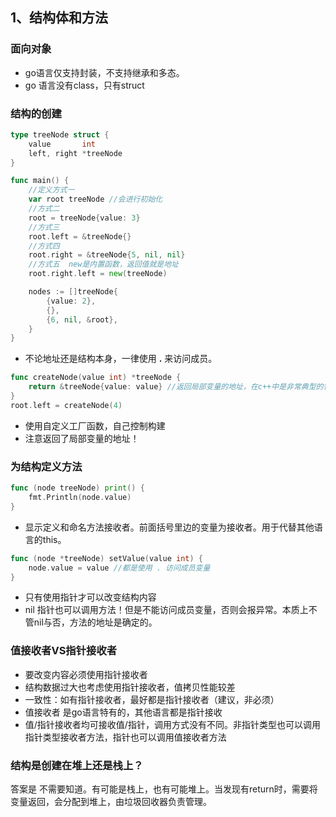 

## 1、结构体和方法

### 面向对象

- go语言仅支持封装，不支持继承和多态。
- go 语言没有class，只有struct

### 结构的创建

```go
type treeNode struct {
	value       int
	left, right *treeNode
}

func main() {
	//定义方式一
	var root treeNode //会进行初始化
	//方式二
	root = treeNode{value: 3}
	//方式三
	root.left = &treeNode{}
	//方式四
	root.right = &treeNode{5, nil, nil}
	//方式五  new是内置函数，返回值就是地址
	root.right.left = new(treeNode)

	nodes := []treeNode{
		{value: 2},
		{},
		{6, nil, &root},
	}
}
```

- 不论地址还是结构本身，一律使用 **.** 来访问成员。



```go
func createNode(value int) *treeNode {
	return &treeNode{value: value} //返回局部变量的地址，在c++中是非常典型的错误。go语言可以正常使用。
}
root.left = createNode(4)
```

- 使用自定义工厂函数，自己控制构建
- 注意返回了局部变量的地址！

### 为结构定义方法

```go
func (node treeNode) print() {
	fmt.Println(node.value)
}
```

- 显示定义和命名方法接收者。前面括号里边的变量为接收者。用于代替其他语言的this。

```go
func (node *treeNode) setValue(value int) {
	node.value = value //都是使用 . 访问成员变量
}
```

- 只有使用指针才可以改变结构内容
- nil 指针也可以调用方法！但是不能访问成员变量，否则会报异常。本质上不管nil与否，方法的地址是确定的。

### 值接收者VS指针接收者

- 要改变内容必须使用指针接收者
- 结构数据过大也考虑使用指针接收者，值拷贝性能较差
- 一致性：如有指针接收者，最好都是指针接收者（建议，非必须）
- 值接收者 是go语言特有的，其他语言都是指针接收
- 值/指针接收者均可接收值/指针，调用方式没有不同。非指针类型也可以调用指针类型接收者方法，指针也可以调用值接收者方法



### 结构是创建在堆上还是栈上？

答案是	不需要知道。有可能是栈上，也有可能堆上。当发现有return时，需要将变量返回，会分配到堆上，由垃圾回收器负责管理。

